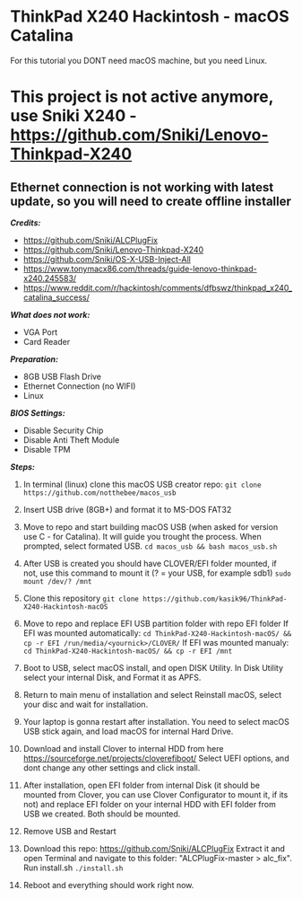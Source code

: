 # ThinkPad X240 Hackintosh - macOS Catalina
For this tutorial you DONT need macOS machine, but you need Linux.

# This project is not active anymore, use Sniki X240 - https://github.com/Sniki/Lenovo-Thinkpad-X240

## Ethernet connection is not working with latest update, so you will need to create offline installer 

***Credits:***
- https://github.com/Sniki/ALCPlugFix
- https://github.com/Sniki/Lenovo-Thinkpad-X240
- https://github.com/Sniki/OS-X-USB-Inject-All
- https://www.tonymacx86.com/threads/guide-lenovo-thinkpad-x240.245583/
- https://www.reddit.com/r/hackintosh/comments/dfbswz/thinkpad_x240_catalina_success/


***What does not work:***
- VGA Port
- Card Reader

***Preparation:***
- 8GB USB Flash Drive
- Ethernet Connection (no WIFI)
- Linux

***BIOS Settings:***
- Disable Security Chip
- Disable Anti Theft Module
- Disable TPM

***Steps:***
1. In terminal (linux) clone this macOS USB creator repo:
```git clone https://github.com/notthebee/macos_usb```

2. Insert USB drive (8GB+) and format it to MS-DOS FAT32

3. Move to repo and start building macOS USB (when asked for version use C - for Catalina). It will guide you trought the process. When prompted, select formated USB.
```cd macos_usb && bash macos_usb.sh```

4. After USB is created you should have CLOVER/EFI folder mounted, if not, use this command to mount it (? = your USB, for example sdb1)
```sudo mount /dev/? /mnt```

5. Clone this repository 
```git clone https://github.com/kasik96/ThinkPad-X240-Hackintosh-macOS```

6. Move to repo and replace EFI USB partition folder with repo EFI folder
If EFI was mounted automatically:
```cd ThinkPad-X240-Hackintosh-macOS/ && cp -r EFI /run/media/<yournick>/CLOVER/```
If EFI was mounted manualy:
```cd ThinkPad-X240-Hackintosh-macOS/ && cp -r EFI /mnt```

7. Boot to USB, select macOS install, and open DISK Utility. In Disk Utility select your internal Disk, and Format it as APFS. 

8. Return to main menu of installation and select Reinstall macOS, select your disc and wait for installation.

9. Your laptop is gonna restart after installation. You need to select macOS USB stick again, and load macOS for internal Hard Drive.

10. Download and install Clover to internal HDD from here https://sourceforge.net/projects/cloverefiboot/
Select UEFI options, and dont change any other settings and click install.

11. After installation, open EFI folder from internal Disk (it should be mounted from Clover, you can use Clover Configurator to mount it, if its not) and replace EFI folder on your internal HDD with EFI folder from USB we created. Both should be mounted.

12. Remove USB and Restart

13. Download this repo: https://github.com/Sniki/ALCPlugFix Extract it and open Terminal and navigate to this folder: "ALCPlugFix-master > alc_fix". Run install.sh
```./install.sh```

14. Reboot and everything should work right now.
